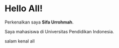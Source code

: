 # Hello All!

Perkenalkan saya **Sifa Urrohmah**.<br>

Saya mahasiswa di Universitas Pendidikan Indonesia.<br>

salam kenal all



